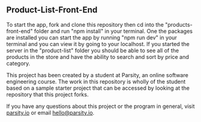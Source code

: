 ## Product-List-Front-End

To start the app, fork and clone this repository then cd into the "products-front-end" folder and run "npm install" in your terminal. One the packages are installed you can start the app by running "npm run dev" in your terminal and you can view it by going to your localhost. If you started the server in the "product-list" folder you should be able to see all of the products in the store and have the ability to search and sort by price and category.

This project has been created by a student at Parsity, an online software engineering course. The work in this repository is wholly of the student based on a sample starter project that can be accessed by looking at the repository that this project forks.

If you have any questions about this project or the program in general, visit [parsity.io](https://parsity.io/) or email hello@parsity.io.
